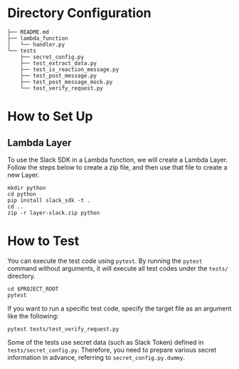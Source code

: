 # Directory Configuration
```
├── README.md
├── lambda_function
│   └── handler.py
└── tests
    ├── secret_config.py
    ├── test_extract_data.py
    ├── test_is_reaction_message.py
    ├── test_post_message.py
    ├── test_post_message_mock.py
    └── test_verify_request.py
```

# How to Set Up

## Lambda Layer

To use the Slack SDK in a Lambda function, we will create a Lambda Layer. Follow the steps below to create a zip file, and then use that file to create a new Layer.

```
mkdir python
cd python
pip install slack_sdk -t .
cd ..
zip -r layer-slack.zip python
```

# How to Test
You can execute the test code using `pytest`. By running the `pytest` command without arguments, it will execute all test codes under the `tests/` directory.

```
cd $PROJECT_ROOT
pytest
```

If you want to run a specific test code, specify the target file as an argument like the following:

```
pytest tests/test_verify_request.py
```

Some of the tests use secret data (such as Slack Token) defined in `tests/secret_config.py`. Therefore, you need to prepare various secret information in advance, referring to `secret_config.py.dummy`.




